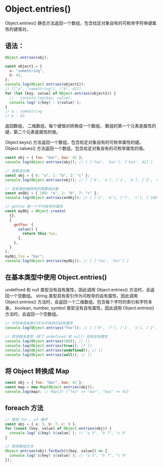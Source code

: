 # Object.entries()

Object.entries() 静态方法返回一个数组，包含给定对象自有的可枚举字符串键属性的键值对。

## 语法：

```javascript
Object.entries(obj);
```

```js
const object1 = {
  a: "someString",
  b: 42,
};
console.log(Object.entries(object1));
// [["a", "someString"], ["b", 42]]
for (let [key, value] of Object.entries(object1)) {
  //   console.log(key, value);
  console.log(`${key} : ${value}`);
}
// a : someString
// b : 42
```

返回数组， 二维数组，每个键值对转换成一个数组。
数组的第一个元素是属性的键，第二个元素是属性的值。

Object.keys() 方法返回一个数组，包含给定对象自有的可枚举属性的键。
Object.values() 方法返回一个数组，包含给定对象自有的可枚举属性的值。

```js
const obj = { foo: "bar", baz: 42 };
console.log(Object.entries(obj)); // [ ['foo', 'bar'], ['baz', 42] ]

// 类数组对象
const obj = { 0: "a", 1: "b", 2: "c" };
console.log(Object.entries(obj)); // [ ['0', 'a'], ['1', 'b'], ['2', 'c'] ]

// 具有随机键排序的类数组对象
const anObj = { 100: "a", 2: "b", 7: "c" };
console.log(Object.entries(anObj)); // [ ['2', 'b'], ['7', 'c'], ['100', 'a'] ]

// getFoo 是一个不可枚举的属性
const myObj = Object.create(
  {},
  {
    getFoo: {
      value() {
        return this.foo;
      },
    },
  }
);
myObj.foo = "bar";
console.log(Object.entries(myObj)); // [ ['foo', 'bar'] ]
```

## 在基本类型中使用 Object.entries()

undefined 和 null 类型没有自有属性，因此调用 Object.entries() 方法时，会返回一个空数组。
string 类型具有索引作为可枚举的自有属性，因此调用 Object.entries() 方法时，会返回一个二维数组，包含每个字符的索引和字符本身。
boolean, number, symbol 类型没有自有属性，因此调用 Object.entries() 方法时，会返回一个空数组。

```js
// 字符串具有索引作为可枚举的自有属性
console.log(Object.entries("foo")); // [ ['0', 'f'], ['1', 'o'], ['2', 'o'] ]

// 其他基本类型（除了 undefined 和 null）没有自有属性
console.log(Object.entries(100)); // []
console.log(Object.entries(true)); // []
console.log(Object.entries(undefined)); // []
console.log(Object.entries(null)); // []
```

## 将 Object 转换成 Map

```js
const obj = { foo: "bar", baz: 42 };
const map = new Map(Object.entries(obj));
console.log(map); // Map(2) {"foo" => "bar", "baz" => 42}
```

## foreach 方法

```js
// 使用 for...of 循环
const obj = { a: 5, b: 7, c: 9 };
for (const [key, value] of Object.entries(obj)) {
  console.log(`${key} ${value}`); // "a 5", "b 7", "c 9"
}

// 使用数组方法
Object.entries(obj).forEach(([key, value]) => {
  console.log(`${key} ${value}`); // "a 5", "b 7", "c 9"
});
```

